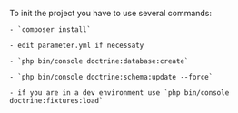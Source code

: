 To init the project you have to use several commands:

    - `composer install`

    - edit parameter.yml if necessaty

    - `php bin/console doctrine:database:create`

    - `php bin/console doctrine:schema:update --force`

    - if you are in a dev environment use `php bin/console doctrine:fixtures:load`